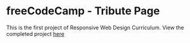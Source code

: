 <h1>freeCodeCamp - Tribute Page</h1>

<p>This is the first project of Responsive Web Design Curriculum. View the completed project <a href="https://fitrir.github.io/fcc-tribute-page/">here</a></p>
